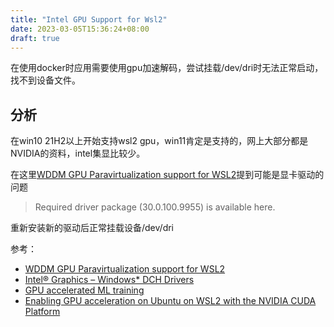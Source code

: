 ```yaml
---
title: "Intel GPU Support for Wsl2"
date: 2023-03-05T15:36:24+08:00
draft: true
---
```


在使用docker时应用需要使用gpu加速解码，尝试挂载/dev/dri时无法正常启动，找不到设备文件。

<!--more-->

## 分析

在win10 21H2以上开始支持wsl2 gpu，win11肯定是支持的，网上大部分都是NVIDIA的资料，intel集显比较少。

在这里[WDDM GPU Paravirtualization support for WSL2](https://github.com/intel/compute-runtime/blob/master/WSL.md)提到可能是显卡驱动的问题

> Required driver package (30.0.100.9955) is available here.

重新安装新的驱动后正常挂载设备/dev/dri

参考：

* [WDDM GPU Paravirtualization support for WSL2](https://github.com/intel/compute-runtime/blob/master/WSL.md)
* [Intel® Graphics – Windows* DCH Drivers](https://www.intel.com/content/www/us/en/download/19344/intel-graphics-windows-dch-drivers.html)
* [GPU accelerated ML training](https://learn.microsoft.com/en-us/windows/ai/directml/gpu-accelerated-training)
* [Enabling GPU acceleration on Ubuntu on WSL2 with the NVIDIA CUDA Platform](https://ubuntu.com/tutorials/enabling-gpu-acceleration-on-ubuntu-on-wsl2-with-the-nvidia-cuda-platform#1-overview)
